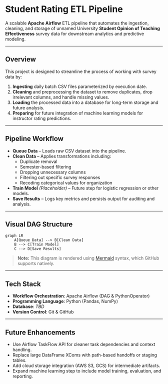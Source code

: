 # **Student Rating ETL Pipeline**  

A scalable **Apache Airflow** ETL pipeline that automates the ingestion, cleaning, and storage of unnamed University **Student Opinion of Teaching Effectiveness** survey data for downstream analytics and predictive modeling.

---

## **Overview**
This project is designed to streamline the process of working with survey data by:

1. **Ingesting** daily batch CSV files parameterized by execution date.  
2. **Cleaning** and preprocessing the dataset to remove duplicates, drop irrelevant columns, and handle missing values.  
3. **Loading** the processed data into a database for long-term storage and future analysis.  
4. **Preparing** for future integration of machine learning models for instructor rating predictions.  

---

## **Pipeline Workflow**
- **Queue Data** – Loads raw CSV dataset into the pipeline.  
- **Clean Data** – Applies transformations including:  
  - Duplicate removal  
  - Semester-based filtering  
  - Dropping unnecessary columns  
  - Filtering out specific survey responses  
  - Recoding categorical values for organization  
- **Train Model** *(Placeholder)* – Future step for logistic regression or other models.  
- **Save Results** – Logs key metrics and persists output for auditing and analysis.  

---

## **Visual DAG Structure**

```mermaid
graph LR
    A[Queue Data] --> B[Clean Data]
    B --> C[Train Model]
    C --> D[Save Results]
```

> **Note:** This diagram is rendered using [Mermaid](https://mermaid.js.org/) syntax, which GitHub supports natively.

---

## **Tech Stack**
- **Workflow Orchestration**: Apache Airflow (DAG & PythonOperator)  
- **Programming Language**: Python (Pandas, NumPy)  
- **Database**: *TBD*  
- **Version Control**: Git & GitHub  

---

## **Future Enhancements**
- Use Airflow TaskFlow API for cleaner task dependencies and context handling.  
- Replace large DataFrame XComs with path-based handoffs or staging tables.  
- Add cloud storage integration (AWS S3, GCS) for intermediate artifacts.  
- Expand machine learning step to include model training, evaluation, and reporting.  
